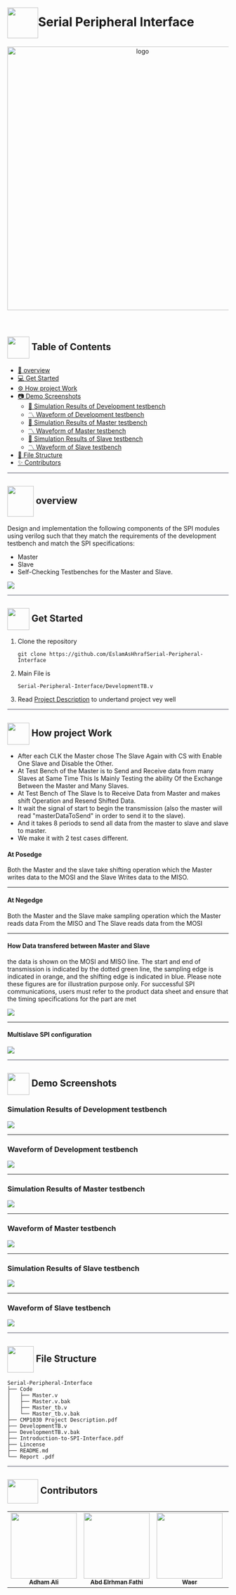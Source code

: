 # <img align="center" width=70px height=70px src="https://media3.giphy.com/media/gaozKmGlTJbBnwT5av/200w.webp?cid=ecf05e477dfxjo8wdjl2xcyi6hjhfbtkemj784yotetprezi&rid=200w.webp&ct=s">Serial Peripheral Interface

<p align="center">
   <img width=600px src="https://rapidapi.com/blog/wp-content/uploads/2018/06/web-animation-gif.gif" alt="logo">
</p>

<p align="center"> 
    <br> 
</p>

## <img align= center width=50px height=50px src="https://thumbs.gfycat.com/HeftyDescriptiveChimneyswift-size_restricted.gif"> Table of Contents

- <a href ="#about"> 📙 overview</a>
- <a href ="#Started"> 💻 Get Started</a>
- <a href ="#Work"> ⚙️   How project Work</a>
- <a href ="#Screenshots"> 📷 Demo Screenshots</a>
  - <a href="#sd"> 📄 Simulation Results of Development testbench</a>
  - <a href="#wd"> 〽️ Waveform of Development testbench</a>
  - <a href="#sm">📄 Simulation Results of Master testbench</a>
  - <a href="#wm">〽️ Waveform of Master testbench</a>
  - <a href="#ss">📄 Simulation Results of Slave testbench</a>
  - <a href="#ws">〽️ Waveform of Slave testbench</a>
- <a href ="#Structure"> 📁  File Structure</a>
- <a href ="#Contributors"> ✨ Contributors</a>
<hr style="background-color: #4b4c60"></hr>

## <img align="center"  width =60px  height =70px src="https://media2.giphy.com/media/Yn4nioYWSZMqiPNVuD/giphy.gif?cid=ecf05e47m5h78yoqhdkg8pq54o5qsxhdoltjxyfe08d4vxvg&rid=giphy.gif&ct=s"> overview <a id = "about"></a>

Design and implementation the following components of the SPI modules using verilog such that they match the requirements of the development testbench and match the SPI specifications:
<ul> 
<li >Master </li>
<li>
Slave
</li>
<li>
 Self-Checking Testbenches for the Master and Slave.
 </li>
</ul> 
<img src="https://user-images.githubusercontent.com/71986226/154839234-d42ca7ce-f947-4208-801e-d5ce07bca857.png">
<hr style="background-color: #4b4c60">

## <img align= center width=50px height=50px src="https://media0.giphy.com/media/QvpqIQAAl66EfoTJj8/200w.webp?cid=ecf05e47kn4j0qln8fk4xybgqwle0nju8stj9hjw4z6fk8c2&rid=200w.webp&ct=s"> Get Started <a id = "Started"></a>

<ol>
<li>Clone the repository

```
git clone https://github.com/EslamAsHhrafSerial-Peripheral-Interface
```
</li>
<li>
Main File is

```
Serial-Peripheral-Interface/DevelopmentTB.v
```
</li>
<li>
Read <a href="https://github.com/EslamAsHhraf/Serial-Peripheral-Interface/blob/master/CMP1030%20Project%20Description.pdf">Project Description</a> to undertand project vey well
</li>
</ol>
<hr style="background-color: #4b4c60">

## <img align= center width=50px height=50px src="https://media3.giphy.com/media/ViCO3ua8uHhhA2ZQ4J/giphy.gif?cid=ecf05e47yeo8vftfrfkkie7ewyvfwkwon92tsapvyhevi9iv&rid=giphy.gif&ct=s"> How project Work <a id ="Work"></a>
<ul>
<li>After each CLK the Master chose The Slave Again with CS with Enable One Slave and Disable the Other.</li>
<li>At Test Bench of the Master is to Send and Receive data from many Slaves at Same Time This Is Mainly Testing the ability Of the Exchange Between the Master and Many Slaves.</li>
<li>At Test Bench of The Slave Is to Receive Data from Master and makes shift Operation and Resend Shifted Data.</li>
<li>
It wait the signal of start to begin the transmission (also the master will read "masterDataToSend" in order to send it to the slave).</li>
<li>
And it takes 8 periods to send all data from the master to slave and slave to master.</li>
<li>
We make it with 2 test cases different.
</li>
</ul>

#### At Posedge
Both the Master and the slave take shifting operation which the Master writes data to the MOSI and the Slave Writes data to the MISO.
<hr>

#### At Negedge
Both the Master and the Slave make sampling operation which the Master reads data From the MISO and The Slave reads data from the MOSI
<hr>

#### How Data transfered between Master and Slave
the data is shown on the MOSI and MISO line.
The start and end of transmission is indicated by the dotted green line, the
sampling edge is indicated in orange, and the shifting edge is indicated
in blue. Please note these figures are for illustration purpose only. For
successful SPI communications, users must refer to the product data
sheet and ensure that the timing specifications for the part are met

<img src="https://user-images.githubusercontent.com/71986226/154839368-be3931a5-815d-4c30-8aac-a465262620bd.png">
<hr>

#### Multislave SPI configuration
<img src="https://user-images.githubusercontent.com/71986226/154839419-0b63b22b-f31b-40de-ac87-19974e17b9fb.png">

<hr style="background-color: #4b4c60"></hr>

## <img align= center width=50px height=50px src="https://media0.giphy.com/media/gp1fRRB4AcbS0DbhZc/giphy.gif?cid=ecf05e474k7ih4mxqxl87j893egl3sdfcp2ygrvp95nrzc5j&rid=giphy.gif&ct=s"> Demo Screenshots <a id ="Screenshots"></a>

### Simulation Results of Development testbench <a id="sd"></a>
<img align= center src="https://user-images.githubusercontent.com/71986226/154839792-7427bde2-fa88-4fdf-a2f7-4c7339fad3d0.png">
<hr>

### Waveform of Development testbench <a id="wd"></a>
<img align= center src="https://user-images.githubusercontent.com/71986226/154840159-1bc382d8-a8e9-4335-bc9e-b8c5f2438d7c.JPG">
<hr>

### Simulation Results of Master testbench <a id="sm"></a>
<img align= center src="https://user-images.githubusercontent.com/71986226/154839974-30f1b256-c6e8-4305-9a9b-b84e32162cff.png">
<hr>

### Waveform of Master testbench <a id="wm"></a>
<img align= center src="https://user-images.githubusercontent.com/71986226/154839991-799a8295-8a4e-4e5e-85b1-56a730642d0c.png">
<hr>

### Simulation Results of Slave testbench <a id="ss"></a>
<img align= center src="https://user-images.githubusercontent.com/71986226/154840021-b5fe6bb7-46c9-42db-a759-36f1e84d8e83.png">
<hr>

### Waveform of Slave testbench <a id="ws"></a>
<img align= center src="https://user-images.githubusercontent.com/71986226/154840042-5571e770-576b-47e7-b4f8-b6926422da41.png">

<hr style="background-color: #4b4c60"></hr>

## <img align= center width=60px height=60px src="https://media1.giphy.com/media/igsIZv3VwIIlRIpq5G/giphy.gif?cid=ecf05e47faatmwdhcst7c2d4eontr459hjd35zf3an324elo&rid=giphy.gif&ct=s"> File Structure <a id="Structure"> </a>

```
Serial-Peripheral-Interface
├── Code
│   ├── Master.v
│   ├── Master.v.bak
│   ├── Master_tb.v
│   └── Master_tb.v.bak
├── CMP1030 Project Description.pdf
├── DevelopmentTB.v
├── DevelopmentTB.v.bak
├── Introduction-to-SPI-Interface.pdf
├── Lincense
├── README.md
└── Report .pdf
```


<hr style="background-color: #4b4c60"></hr>

## <img  align="center" width= 70px height =55px src="https://media0.giphy.com/media/Xy702eMOiGGPzk4Zkd/giphy.gif?cid=ecf05e475vmf48k83bvzye3w2m2xl03iyem3tkuw2krpkb7k&rid=giphy.gif&ct=s"> Contributors <a id ="Contributors"></a>

<table align="center" >
  <tr>
    <td align="center"><a href="https://github.com/AdhamAliAbdelAal" ><img src="https://avatars.githubusercontent.com/u/83884426?v=4" width="150px;" alt=""/><br /><sub><b>Adham Ali</b></sub></a><br />
    </td>
    <td align="center"><a href="https://github.com/Fathi79"><img src="https://avatars.githubusercontent.com/u/96377553?v=4" width="150px;" alt=""/><br /><sub><b>Abd Elrhman Fathi</b></sub></a><br /></td>
      <td align="center"><a href="https://github.com/Waer1" ><img src="https://avatars.githubusercontent.com/u/70758177?v=4" width="150px;" alt=""/><br /><sub><b>Waer</b></sub></a><br />
    </td>
     <td align="center"><a href="https://github.com/EslamAsHhraf"><img src="https://avatars.githubusercontent.com/u/71986226?v=4" width="150px;" alt=""/><br /><sub><b>Eslam Ashraf</b></sub></a><br /></td>
  </tr>
</table>
